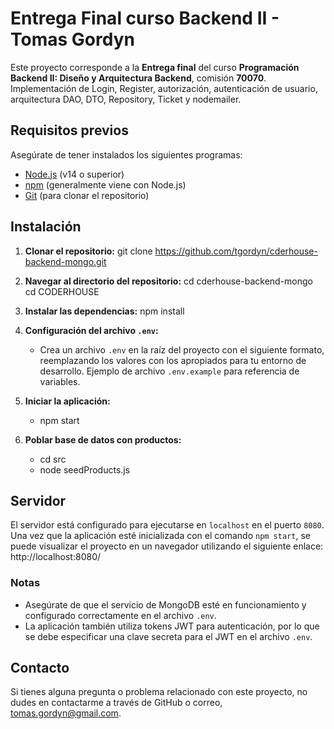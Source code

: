 # Entrega Final curso Backend II - Tomas Gordyn
Este proyecto corresponde a la **Entrega final** del curso **Programación Backend II: Diseño y Arquitectura Backend**, comisión **70070**. Implementación de Login, Register, autorización, autenticación de usuario, arquitectura DAO, DTO, Repository, Ticket y nodemailer.

## Requisitos previos
Asegúrate de tener instalados los siguientes programas:
- [Node.js](https://nodejs.org) (v14 o superior)
- [npm](https://www.npmjs.com/) (generalmente viene con Node.js)
- [Git](https://git-scm.com/) (para clonar el repositorio)

## Instalación
1. **Clonar el repositorio:**
   git clone https://github.com/tgordyn/cderhouse-backend-mongo.git
2. **Navegar al directorio del repositorio:**
   cd cderhouse-backend-mongo
   cd CODERHOUSE

3. **Instalar las dependencias:**
   npm install

4. **Configuración del archivo `.env`:**
   - Crea un archivo `.env` en la raíz del proyecto con el siguiente formato, reemplazando los valores con los apropiados para tu entorno de desarrollo.
  Ejemplo de archivo `.env.example` para referencia de variables.

1. **Iniciar la aplicación:**
   - npm start

2. **Poblar base de datos con productos:**
   - cd src
   - node seedProducts.js

## Servidor
El servidor está configurado para ejecutarse en `localhost` en el puerto `8080`. Una vez que la aplicación esté inicializada con el comando `npm start`, se puede visualizar el proyecto en un navegador utilizando el siguiente enlace:
http://localhost:8080/

### Notas
- Asegúrate de que el servicio de MongoDB esté en funcionamiento y configurado correctamente en el archivo `.env`.
- La aplicación también utiliza tokens JWT para autenticación, por lo que se debe especificar una clave secreta para el JWT en el archivo `.env`.


## Contacto
Si tienes alguna pregunta o problema relacionado con este proyecto, no dudes en contactarme a través de GitHub o correo, tomas.gordyn@gmail.com.
